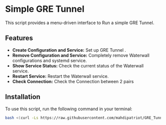# Simple GRE Tunnel 

This script provides a menu-driven interface to Run a simple GRE Tunnel.

## Features
- **Create Configuration and Service:** Set up GRE Tunnel .
- **Remove Configuration and Service:** Completely remove Waterwall configurations and systemd service.
- **Show Service Status:** Check the current status of the Waterwall service.
- **Restart Service:** Restart the Waterwall service.
- **Check Connection:** Check the Connection between 2 pairs


## Installation

To use this script, run the following command in your terminal:

```bash
bash <(curl -Ls https://raw.githubusercontent.com/mahdipatriot/GRE_Tunnel/main/GRE.sh)
